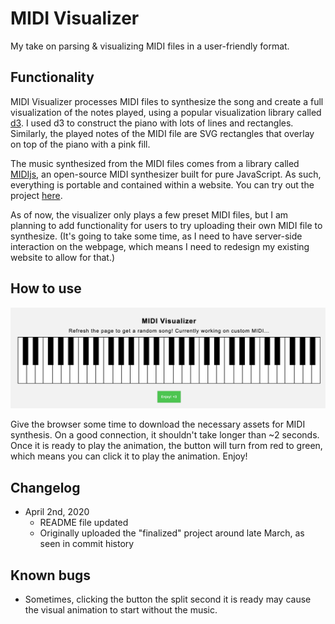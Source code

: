 # MIDI Visualizer
My take on parsing & visualizing MIDI files in a user-friendly format. 

## Functionality
MIDI Visualizer processes MIDI files to synthesize the song and create a full visualization of the notes played, using a popular visualization library called [d3](https://d3js.org/). I used d3 to construct the piano with lots of lines and rectangles. Similarly, the played notes of the MIDI file are SVG rectangles that overlay on top of the piano with a pink fill.

The music synthesized from the MIDI files comes from a library called [MIDIjs](http://www.midijs.net/), an open-source MIDI synthesizer built for pure JavaScript. As such, everything is portable and contained within a website. You can try out the project [here](https://trueshotbarrage.github.io/midi-visualizer/).

As of now, the visualizer only plays a few preset MIDI files, but I am planning to add functionality for users to try uploading their own MIDI file to synthesize. (It's going to take some time, as I need to have server-side interaction on the webpage, which means I need to redesign my existing website to allow for that.)

## How to use
![MIDI Visualizer in action](images/main.png)

Give the browser some time to download the necessary assets for MIDI synthesis. On a good connection, it shouldn't take longer than ~2 seconds. Once it is ready to play the animation, the button will turn from red to green, which means you can click it to play the animation. Enjoy!
 
## Changelog
* April 2nd, 2020
  * README file updated
  * Originally uploaded the "finalized" project around late March, as seen in commit history

## Known bugs
* Sometimes, clicking the button the split second it is ready may cause the visual animation to start without the music.
